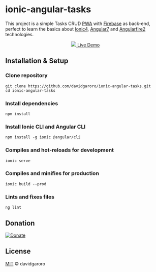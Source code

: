 
# ionic-angular-tasks
This project is a simple Tasks CRUD [PWA] with [Firebase] as back-end, perfect to learn the basics about [Ionic4], [Angular7] and [Angularfire2] technologies.

[PWA]: https://developers.google.com/web/progressive-web-apps
[Firebase]: https://firebase.google.com
[Ionic4]: https://ionicframework.com
[Angular7]: https://angular.io
[Angularfire2]: https://github.com/angular/angularfire2

<p align="center">
  <a href="https://ionic-angular-tasks.davidgaroro.es" target="_blank" rel="noopener">
    <img src="https://i.imgur.com/LoZLCyo.png">
    Live Demo
  </a>
</p>

## Installation & Setup
### Clone repository
```
git clone https://github.com/davidgaroro/ionic-angular-tasks.git
cd ionic-angular-tasks
```

### Install dependencies
```
npm install
```

### Install Ionic CLI and Angular CLI
```
npm install -g ionic @angular/cli
```

### Compiles and hot-reloads for development
```
ionic serve
```

### Compiles and minifies for production
```
ionic build --prod
```

### Lints and fixes files
```
ng lint
```
## Donation
[![Donate](https://img.shields.io/badge/Donate-PayPal-green.svg)](https://www.paypal.com/donate?hosted_button_id=T7CVYXY994KHJ)
## License
[MIT](./LICENSE) &copy; davidgaroro
